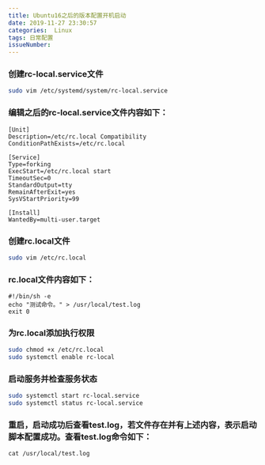 ```yaml
---
title: Ubuntu16之后的版本配置开机启动
date: 2019-11-27 23:30:57
categories:  Linux
tags: 日常配置
issueNumber: 
---
```


### 创建rc-local.service文件
```sh
sudo vim /etc/systemd/system/rc-local.service
```

### 编辑之后的rc-local.service文件内容如下：
```
[Unit]
Description=/etc/rc.local Compatibility
ConditionPathExists=/etc/rc.local
 
[Service]
Type=forking
ExecStart=/etc/rc.local start
TimeoutSec=0
StandardOutput=tty
RemainAfterExit=yes
SysVStartPriority=99
 
[Install]
WantedBy=multi-user.target
```

### 创建rc.local文件
```sh
sudo vim /etc/rc.local
```

### rc.local文件内容如下：
```
#!/bin/sh -e
echo "测试命令。" > /usr/local/test.log
exit 0
```

### 为rc.local添加执行权限
```sh
sudo chmod +x /etc/rc.local
sudo systemctl enable rc-local
```

### 启动服务并检查服务状态
```sh
sudo systemctl start rc-local.service
sudo systemctl status rc-local.service
```

### 重启，启动成功后查看test.log，若文件存在并有上述内容，表示启动脚本配置成功。查看test.log命令如下：
```
cat /usr/local/test.log
```